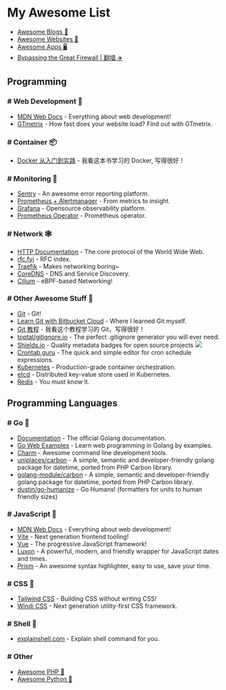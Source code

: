 # My Awesome List

- [Awesome Blogs 📝](./blogs.md)
- [Awesome Websites 💌](./websites.md)
- [Awesome Apps 🖥](./apps.md)
- [Bypassing the Great Firewall | 翻墙 ✈️](./bypassing-the-great-firewall.md)

## Programming

### # Web Development 🤖

- [MDN Web Docs](https://developer.mozilla.org/en-US/) - Everything about web development!
- [GTmetrix](https://gtmetrix.com/) - How fast does your website load? Find out with GTmetrix.

### # Container 📦

- [Docker 从入门到实践](https://yeasy.gitbook.io/docker_practice/) - 我看这本书学习的 Docker, 写得很好！

### # Monitoring 👀

- [Sentry](https://sentry.io/) - An awesome error reporting platform.
- [Prometheus + Alertmanager](https://prometheus.io/) - From metrics to insight.
- [Grafana](https://grafana.com/) - Opensource observability platform.
- [Prometheus Operator](https://prometheus-operator.dev/) - Prometheus operator.

### # Network 🕸

- [HTTP Documentation](https://httpwg.org/) - The core protocol of the World Wide Web.
- [rfc.fyi](https://rfc.fyi/) - RFC index.
- [Traefik](https://traefik.io/) - Makes networking boring~
- [CoreDNS](https://coredns.io/) - DNS and Service Discovery.
- [Cilium](https://cilium.io/) - eBPF-based Networking!

### # Other Awesome Stuff 🧦

- [Git](https://git-scm.com/) - Git!
- [Learn Git with Bitbucket Cloud](https://www.atlassian.com/git/tutorials/learn-git-with-bitbucket-cloud) - Where I
  learned Git myself.
- [Git 教程](https://www.liaoxuefeng.com/wiki/896043488029600) - 我看这个教程学习的 Git，写得很好！
- [toptal/gitignore.io](https://github.com/toptal/gitignore.io) - The perfect .gitignore generator you will ever need.
- [Shields.io](https://shields.io/) - Quality metadata badges for open source
  projects ![](https://img.shields.io/badge/%F0%9F%91%8D-Awesome-blue)
- [Crontab.guru](https://crontab.guru/) - The quick and simple editor for cron schedule expressions.
- [Kubernetes](https://kubernetes.io/) - Production-grade container orchestration.
- [etcd](https://etcd.io/) - Distributed key-value store used in Kubernetes.
- [Redis](https://redis.io/) - You must know it.

## Programming Languages

### # Go 💨

- [Documentation](https://golang.org/doc/) - The official Golang documentation.
- [Go Web Examples](https://gowebexamples.com/) - Learn web programming in Golang by examples.
- [Charm](https://charm.sh/) - Awesome command line development tools.
- [uniplaces/carbon](https://github.com/uniplaces/carbon) - A simple, semantic and developer-friendly golang package for
  datetime, ported from PHP Carbon library.
- [golang-module/carbon](https://github.com/golang-module/carbon) - A simple, semantic and developer-friendly golang
  package for datetime, ported from PHP Carbon library.
- [dustin/go-humanize](https://github.com/dustin/go-humanize) - Go Humans! (formatters for units to human friendly sizes)

### # JavaScript 🧤

- [MDN Web Docs](https://developer.mozilla.org/en-US/) - Everything about web development!
- [Vite](https://vitejs.dev/) - Next generation frontend tooling!
- [Vue](https://vuejs.org/) - The progressive JavaScript framework!
- [Luxon](https://moment.github.io/luxon/) - A powerful, modern, and friendly wrapper for JavaScript dates and times.
- [Prism](https://prismjs.com/) - An awesome syntax highlighter, easy to use, save your time.

### # CSS 🎨

- [Tailwind CSS](https://tailwindcss.com/) - Building CSS without writing CSS!
- [Windi CSS](https://windicss.org/) - Next generation utility-first CSS framework.

### # Shell 🐚

- [explainshell.com](https://explainshell.com/) - Explain shell command for you.

### # Other

- [Awesome PHP 🐘](php.md)
- [Awesome Python 🐍](python.md)
